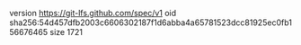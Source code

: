 version https://git-lfs.github.com/spec/v1
oid sha256:54d457dfb2003c6606302187f1d6abba4a65781523dcc81925ec0fb156676465
size 1721
